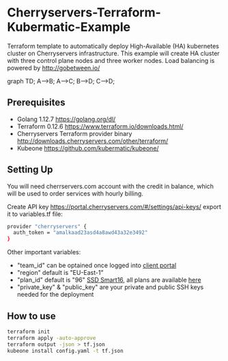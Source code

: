 # Cherryservers-Terraform-Kubermatic-Example

Terraform template to automatically deploy High-Available (HA) kubernetes cluster on Cherryservers infrastructure. 
This example will create HA cluster with three control plane nodes and three worker nodes.
Load balancing is powered by <http://gobetween.io/>

graph TD;
    A-->B;
    A-->C;
    B-->D;
    C-->D;

## Prerequisites

- Golang 1.12.7 <https://golang.org/dl/>
- Terraform 0.12.6 <https://www.terraform.io/downloads.html/>
- Cherryservers Terraform provider binary <http://downloads.cherryservers.com/other/terraform/>
- Kubeone <https://github.com/kubermatic/kubeone/>

## Setting Up

You will need cherrservers.com account with the credit in balance, which will be used to order services with hourly billing.

Create API key <https://portal.cherryservers.com/#/settings/api-keys/>
export it to variables.tf file:

```sh
provider "cherryservers" {
  auth_token = "amalkaad23asd4a8awd43a32e3492"
}
```

Other important variables:

- "team_id" can be optained once logged into [client portal](https://portal.cherryservers.com/#/)
- "region" default is "EU-East-1"
- "plan_id" default is "96" [SSD Smart16](https://www.cherryservers.com/pricing/virtual-servers/ssd_smart16), all plans are available [here](https://api.cherryservers.com/v1/plans?currency=EUR) 
- "private_key" & "public_key" are your private and public SSH keys needed for the deployment

## How to use

```sh
terraform init
terraform apply -auto-approve
terraform output -json > tf.json
kubeone install config.yaml -t tf.json
```
